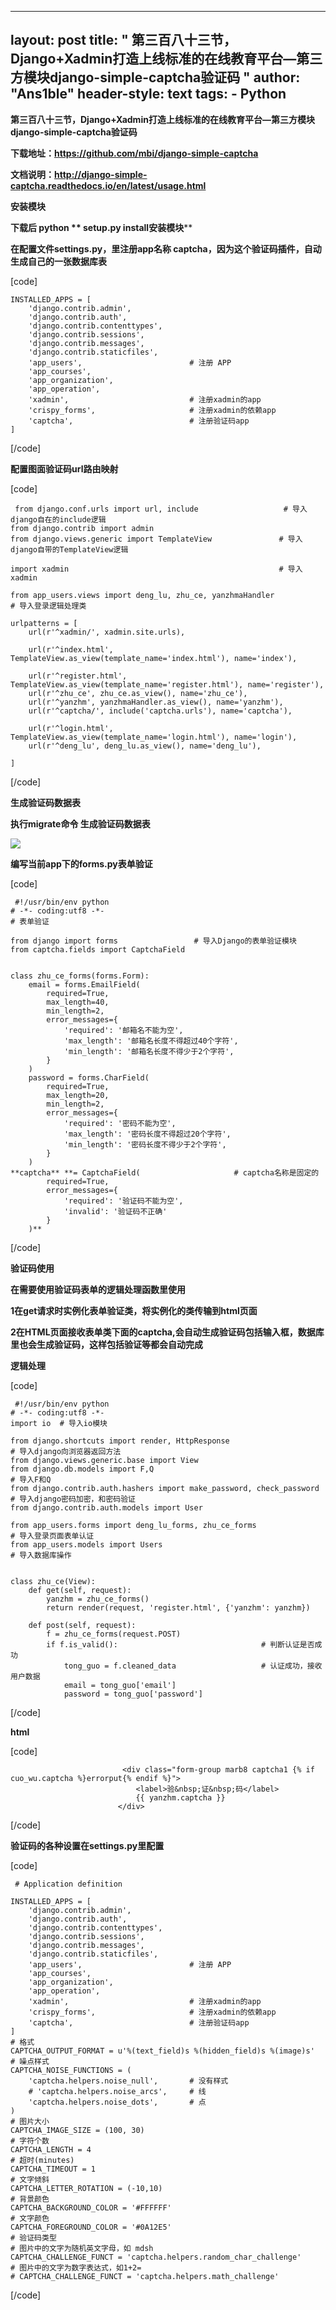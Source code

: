 
---
layout: post
title: " 第三百八十三节，Django+Xadmin打造上线标准的在线教育平台—第三方模块django-simple-captcha验证码 "
author: "Ans1ble"
header-style: text
tags:
      - Python
---


**第三百八十三节，Django+Xadmin打造上线标准的在线教育平台—第三方模块django-simple-captcha验证码**



**下载地址：https://github.com/mbi/django-simple-captcha**

**文档说明：http://django-simple-captcha.readthedocs.io/en/latest/usage.html**



**安装模块**

**下载后 python  ** **setup.py  install安装模块******



******在配置文件settings.py，里注册app名称 captcha，因为这个验证码插件，自动生成自己的一张数据库表******

[code]

    INSTALLED_APPS = [
        'django.contrib.admin',
        'django.contrib.auth',
        'django.contrib.contenttypes',
        'django.contrib.sessions',
        'django.contrib.messages',
        'django.contrib.staticfiles',
        'app_users',                        # 注册 APP
        'app_courses',
        'app_organization',
        'app_operation',
        'xadmin',                           # 注册xadmin的app
        'crispy_forms',                     # 注册xadmin的依赖app
        'captcha',                          # 注册验证码app
    ]
[/code]



**配置图面验证码url路由映射**

[code]

     from django.conf.urls import url, include                   # 导入django自在的include逻辑
    from django.contrib import admin
    from django.views.generic import TemplateView               # 导入django自带的TemplateView逻辑
    
    import xadmin                                               # 导入xadmin
    
    from app_users.views import deng_lu, zhu_ce, yanzhmaHandler                         # 导入登录逻辑处理类
    
    urlpatterns = [
        url(r'^xadmin/', xadmin.site.urls),
    
        url(r'^index.html', TemplateView.as_view(template_name='index.html'), name='index'),
    
        url(r'^register.html', TemplateView.as_view(template_name='register.html'), name='register'),
        url(r'^zhu_ce', zhu_ce.as_view(), name='zhu_ce'),
        url(r'^yanzhm', yanzhmaHandler.as_view(), name='yanzhm'),
        url(r'^captcha/', include('captcha.urls'), name='captcha'),
    
        url(r'^login.html', TemplateView.as_view(template_name='login.html'), name='login'),
        url(r'^deng_lu', deng_lu.as_view(), name='deng_lu'),
    
    ]
[/code]



**生成验证码数据表**

**执行migrate命令 **生成验证码数据表****

**![](https://images2017.cnblogs.com/blog/955761/201709/955761-20170914105346860-707776633.png)**



**编写当前app下的forms.py表单验证**

[code]

     #!/usr/bin/env python
    # -*- coding:utf8 -*-
    # 表单验证
    
    from django import forms                 # 导入Django的表单验证模块
    from captcha.fields import CaptchaField
    
    
    class zhu_ce_forms(forms.Form):
        email = forms.EmailField(
            required=True,
            max_length=40,
            min_length=2,
            error_messages={
                'required': '邮箱名不能为空',
                'max_length': '邮箱名长度不得超过40个字符',
                'min_length': '邮箱名长度不得少于2个字符',
            }
        )
        password = forms.CharField(
            required=True,
            max_length=20,
            min_length=2,
            error_messages={
                'required': '密码不能为空',
                'max_length': '密码长度不得超过20个字符',
                'min_length': '密码长度不得少于2个字符',
            }
        )
    **captcha** **= CaptchaField(　　　　　　　　　　　　 # captcha名称是固定的
            required=True,
            error_messages={
                'required': '验证码不能为空',
                'invalid': '验证码不正确'
            }
        )**
[/code]



**验证码使用**

**在需要使用验证码表单的逻辑处理函数里使用**

**1在get请求时实例化表单验证类，将实例化的类传输到html页面**

**2在HTML页面接收表单类下面的captcha,会自动生成验证码包括输入框，数据库里也会生成验证码，这样包括验证等都会自动完成**

**逻辑处理**

[code]

     #!/usr/bin/env python
    # -*- coding:utf8 -*-
    import io  # 导入io模块
    
    from django.shortcuts import render, HttpResponse                                           # 导入django向浏览器返回方法
    from django.views.generic.base import View
    from django.db.models import F,Q                                                            # 导入F和Q
    from django.contrib.auth.hashers import make_password, check_password                       # 导入django密码加密，和密码验证
    from django.contrib.auth.models import User
    
    from app_users.forms import deng_lu_forms, zhu_ce_forms                                    # 导入登录页面表单认证
    from app_users.models import Users                                                          # 导入数据库操作
    
    
    class zhu_ce(View):
        def get(self, request):
            yanzhm = zhu_ce_forms()
            return render(request, 'register.html', {'yanzhm': yanzhm})
    
        def post(self, request):
            f = zhu_ce_forms(request.POST)
            if f.is_valid():                                # 判断认证是否成功
                tong_guo = f.cleaned_data                   # 认证成功，接收用户数据
                email = tong_guo['email']
                password = tong_guo['password']
[/code]

**html**

[code]

                             <div class="form-group marb8 captcha1 {% if cuo_wu.captcha %}errorput{% endif %}">
                                <label>验&nbsp;证&nbsp;码</label>
                                {{ yanzhm.captcha }}
                            </div>
[/code]



**验证码的各种设置在settings.py里配置**

[code]

     # Application definition
    
    INSTALLED_APPS = [
        'django.contrib.admin',
        'django.contrib.auth',
        'django.contrib.contenttypes',
        'django.contrib.sessions',
        'django.contrib.messages',
        'django.contrib.staticfiles',
        'app_users',                        # 注册 APP
        'app_courses',
        'app_organization',
        'app_operation',
        'xadmin',                           # 注册xadmin的app
        'crispy_forms',                     # 注册xadmin的依赖app
        'captcha',                          # 注册验证码app
    ]
    # 格式
    CAPTCHA_OUTPUT_FORMAT = u'%(text_field)s %(hidden_field)s %(image)s'
    # 噪点样式
    CAPTCHA_NOISE_FUNCTIONS = (
        'captcha.helpers.noise_null',       # 没有样式
        # 'captcha.helpers.noise_arcs',     # 线
        'captcha.helpers.noise_dots',       # 点
    )
    # 图片大小
    CAPTCHA_IMAGE_SIZE = (100, 30)
    # 字符个数
    CAPTCHA_LENGTH = 4
    # 超时(minutes)
    CAPTCHA_TIMEOUT = 1
    # 文字倾斜
    CAPTCHA_LETTER_ROTATION = (-10,10)
    # 背景颜色
    CAPTCHA_BACKGROUND_COLOR = '#FFFFFF'
    # 文字颜色
    CAPTCHA_FOREGROUND_COLOR = '#0A12E5'
    # 验证码类型
    # 图片中的文字为随机英文字母，如 mdsh
    CAPTCHA_CHALLENGE_FUNCT = 'captcha.helpers.random_char_challenge'
    # 图片中的文字为数字表达式，如1+2=
    # CAPTCHA_CHALLENGE_FUNCT = 'captcha.helpers.math_challenge'
[/code]



